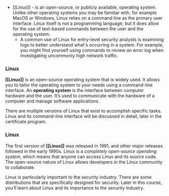 - [[Linux]] - is an open-source, or publicly available, operating system. Unlike other operating systems you may be familiar with, for example MacOS or Windows, Linux relies on a command line as the primary user interface. Linux itself is not a programming language, but it does allow for the use of text-based commands between the user and the operating system.
	- A common use of Linux for entry-level security analysts is examining logs to better understand what's occurring in a system. For example, you might find yourself using commands to review an error log when investigating uncommonly high network traffic.

### **Linux**

**[[Linux]]** is an open-source operating system that is widely used. It allows you to tailor the operating system to your needs using a command-line interface. An **operating system** is the interface between computer hardware and the user. It’s used to communicate with the hardware of a computer and manage software applications. 

There are multiple versions of Linux that exist to accomplish specific tasks. Linux and its command-line interface will be discussed in detail, later in the certificate program. 

### **Linux**

The first version of **[[Linux]]** was released in 1991, and other major releases followed in the early 1990s. Linux is a *completely open-source operating system*, which means that anyone can access Linux and its source code. The open-source nature of Linux allows developers in the Linux community to collaborate.

Linux is particularly important to the security industry. There are some distributions that are specifically designed for security. Later in this course, you’ll learn about Linux and its importance to the security industry.